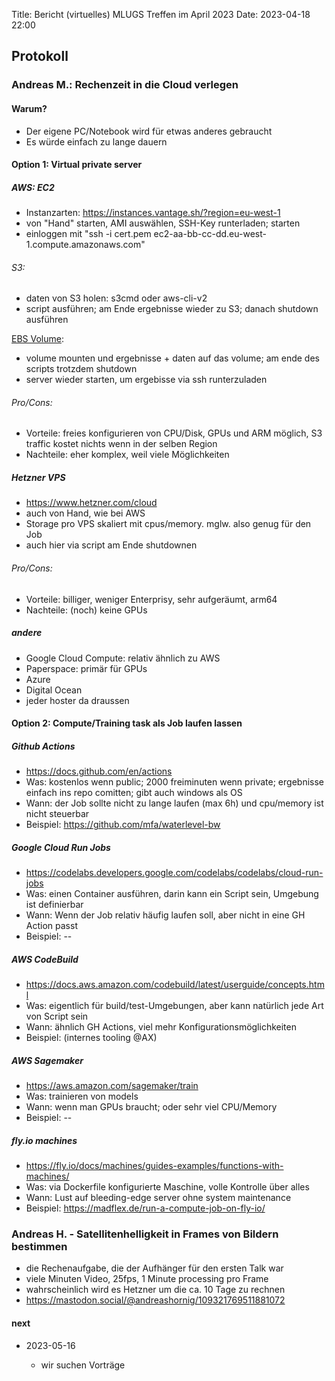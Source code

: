 Title: Bericht (virtuelles) MLUGS Treffen im April 2023
Date: 2023-04-18 22:00

## Protokoll

### Andreas M.: Rechenzeit in die Cloud verlegen

#### Warum?

- Der eigene PC/Notebook wird für etwas anderes gebraucht
- Es würde einfach zu lange dauern

#### Option 1: Virtual private server

##### AWS: EC2

- Instanzarten: <https://instances.vantage.sh/?region=eu-west-1>
- von "Hand" starten, AMI auswählen, SSH-Key runterladen; starten
- einloggen mit "ssh -i cert.pem ec2-aa-bb-cc-dd.eu-west-1.compute.amazonaws.com"

###### S3:

- daten von S3 holen: s3cmd oder aws-cli-v2
- script ausführen; am Ende ergebnisse wieder zu S3; danach shutdown ausführen

[EBS Volume](https://docs.aws.amazon.com/AWSEC2/latest/UserGuide/ebs-volumes.html):
- volume mounten und ergebnisse + daten auf das volume; am ende des scripts trotzdem shutdown
- server wieder starten, um ergebisse via ssh runterzuladen

###### Pro/Cons:

- Vorteile: freies konfigurieren von CPU/Disk, GPUs und ARM möglich, S3 traffic kostet nichts wenn in der selben Region
- Nachteile: eher komplex, weil viele Möglichkeiten


##### Hetzner VPS

- <https://www.hetzner.com/cloud>
- auch von Hand, wie bei AWS
- Storage pro VPS skaliert mit cpus/memory. mglw. also genug für den Job
- auch hier via script am Ende shutdownen

###### Pro/Cons:

- Vorteile: billiger, weniger Enterprisy, sehr aufgeräumt, arm64
- Nachteile: (noch) keine GPUs


##### andere

- Google Cloud Compute: relativ ähnlich zu AWS
- Paperspace: primär für GPUs
- Azure
- Digital Ocean
- jeder hoster da draussen


#### Option 2: Compute/Training task als Job laufen lassen

##### Github Actions

- <https://docs.github.com/en/actions>
- Was: kostenlos wenn public; 2000 freiminuten wenn private; ergebnisse einfach ins repo comitten; gibt auch windows als OS
- Wann: der Job sollte nicht zu lange laufen (max 6h) und cpu/memory ist nicht steuerbar
- Beispiel: <https://github.com/mfa/waterlevel-bw>

##### Google Cloud Run Jobs

- <https://codelabs.developers.google.com/codelabs/codelabs/cloud-run-jobs>
- Was: einen Container ausführen, darin kann ein Script sein, Umgebung ist definierbar
- Wann: Wenn der Job relativ häufig laufen soll, aber nicht in eine GH Action passt
- Beispiel: --

##### AWS CodeBuild

- <https://docs.aws.amazon.com/codebuild/latest/userguide/concepts.html>
- Was: eigentlich für build/test-Umgebungen, aber kann natürlich jede Art von Script sein
- Wann: ähnlich GH Actions, viel mehr Konfigurationsmöglichkeiten
- Beispiel: (internes tooling @AX)

##### AWS Sagemaker

- <https://aws.amazon.com/sagemaker/train>
- Was: trainieren von models
- Wann: wenn man GPUs braucht; oder sehr viel CPU/Memory
- Beispiel: --

##### fly.io machines

- <https://fly.io/docs/machines/guides-examples/functions-with-machines/>
- Was: via Dockerfile konfigurierte Maschine, volle Kontrolle über alles
- Wann: Lust auf bleeding-edge server ohne system maintenance
- Beispiel: <https://madflex.de/run-a-compute-job-on-fly-io/>


### Andreas H. - Satellitenhelligkeit in Frames von Bildern bestimmen

- die Rechenaufgabe, die der Aufhänger für den ersten Talk war
- viele Minuten Video, 25fps, 1 Minute processing pro Frame
- wahrscheinlich wird es Hetzner um die ca. 10 Tage zu rechnen
- <https://mastodon.social/@andreashornig/109321769511881072>


#### next

- 2023-05-16

    * wir suchen Vorträge
